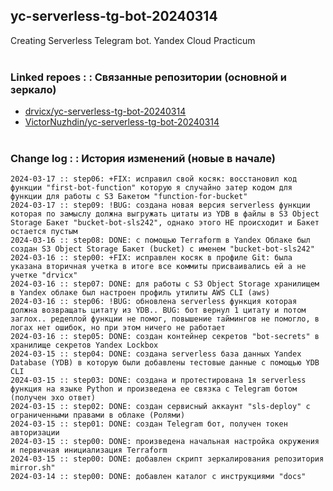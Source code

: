 ## yc-serverless-tg-bot-20240314
Creating Serverless Telegram bot. Yandex Cloud Practicum
<br><br>


### Linked repoes : : Связанные репозитории (основной и зеркало)

* [drvicx/yc-serverless-tg-bot-20240314](https://github.com/drvicx/yc-serverless-tg-bot-20240314)
* [VictorNuzhdin/yc-serverless-tg-bot-20240314](https://github.com/VictorNuzhdin/yc-serverless-tg-bot-20240314)
<br><br>


### Change log : : История изменений (новые в начале)

```
2024-03-17 :: step06: +FIX: исправил свой косяк: восстановил код функции "first-bot-function" которую я случайно затер кодом для функции для работы с S3 Бакетом "function-for-bucket"
2024-03-17 :: step09: !BUG: создана новая версия serverless функции которая по замыслу должна выгружать цитаты из YDB в файлы в S3 Object Storage Бакет "bucket-bot-sls242", однако этого НЕ происходит и Бакет остается пустым
2024-03-16 :: step08: DONE: с помощью Terraform в Yandex Облаке был создан S3 Object Storage Бакет (bucket) с именем "bucket-bot-sls242"
2024-03-16 :: step00: +FIX: исправлен косяк в профиле Git: была указана вторичная учетка в итоге все коммиты присваивались ей а не учетке "drvicx"
2024-03-16 :: step07: DONE: для работы с S3 Object Storage хранилищем в Yandex облаке был настроен профиль утилиты AWS CLI (aws)
2024-03-16 :: step06: !BUG: обновлена serverless функция которая должна возвращать цитату из YDB.. BUG: бот вернул 1 цитату и потом заглох.. редеплой функции не помог, повышение таймингов не помогло, в логах нет ошибок, но при этом ничего не работает
2024-03-16 :: step05: DONE: создан контейнер секретов "bot-secrets" в хранилище секретов Yandex Lockbox
2024-03-15 :: step04: DONE: создана serverless база данных Yandex Database (YDB) в которую были добавлены тестовые данные с помощью YDB CLI
2024-03-15 :: step03: DONE: создана и протестирована 1я serverless функция на языке Python и произведена ее связка с Telegram ботом (получен эхо ответ)
2024-03-15 :: step02: DONE: создан сервисный аккаунт "sls-deploy" с ограниченными правами в облаке (Ролями)
2024-03-15 :: step01: DONE: создан Telegram бот, получен токен авторизации
2024-03-15 :: step00: DONE: произведена начальная настройка окружения и первичная инициализация Terraform
2024-03-15 :: step00: DONE: добавлен скрипт зеркалирования репозитория mirror.sh"
2024-03-14 :: step00: DONE: добавлен каталог с инструкциями "docs"

```

